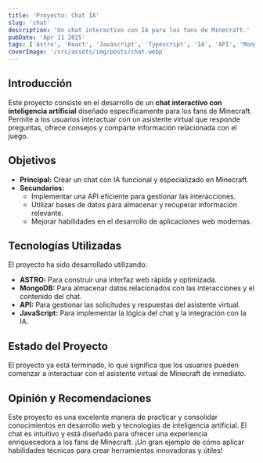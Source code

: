 ```yaml
---
title: 'Proyecto: Chat IA'
slug: 'chat'
description: 'Un chat interactivo con IA para los fans de Minecraft.'
pubDate: 'Apr 11 2025'
tags: ['Astro', 'React', 'Javascript', 'Typescript', 'IA', 'API', 'MongoDB']
coverImage: '/src/assets/img/posts/chat.webp'
---
```


## Introducción

Este proyecto consiste en el desarrollo de un **chat interactivo con inteligencia artificial** diseñado específicamente para los fans de Minecraft. Permite a los usuarios interactuar con un asistente virtual que responde preguntas, ofrece consejos y comparte información relacionada con el juego.

## Objetivos

- **Principal:** Crear un chat con IA funcional y especializado en Minecraft.
- **Secundarios:**
  - Implementar una API eficiente para gestionar las interacciones.
  - Utilizar bases de datos para almacenar y recuperar información relevante.
  - Mejorar habilidades en el desarrollo de aplicaciones web modernas.

## Tecnologías Utilizadas

El proyecto ha sido desarrollado utilizando:

- **ASTRO:** Para construir una interfaz web rápida y optimizada.
- **MongoDB:** Para almacenar datos relacionados con las interacciones y el contenido del chat.
- **API:** Para gestionar las solicitudes y respuestas del asistente virtual.
- **JavaScript:** Para implementar la lógica del chat y la integración con la IA.

## Estado del Proyecto

El proyecto ya está terminado, lo que significa que los usuarios pueden comenzar a interactuar con el asistente virtual de Minecraft de inmediato.

## Opinión y Recomendaciones

Este proyecto es una excelente manera de practicar y consolidar conocimientos en desarrollo web y tecnologías de inteligencia artificial. El chat es intuitivo y está diseñado para ofrecer una experiencia enriquecedora a los fans de Minecraft. ¡Un gran ejemplo de cómo aplicar habilidades técnicas para crear herramientas innovadoras y útiles!
